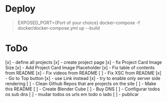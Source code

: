 # Deploy

> EXPOSED_PORT={Port of your choice} docker-compose -f docker/docker-compose.yml up --build

# ToDo

[x] - define all projects
[x] - create project page
[x] - fix Project Card Image Size
[x] - Add Project Card Image Placeholder
[x] - Fix table of contents from README
[x] - Fix videos from README
[ ] - Fix XSC from README
[x] - Go to Top button
[x] - use Link instead <a>
[x] - try to enable only server side rendering
[ ] - Clean Github Repos that are projects on the site
[ ] - Make this README
[ ] - Create Blender Cube
[ ] - Buy DNS
[ ] - Configurar todos os sub dns
[ ] - mudar todos os urls em todo o lado
[ ] - publicar

